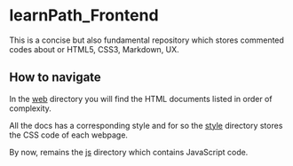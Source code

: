 # learnPath_Frontend
This is a concise but also fundamental repository which stores commented codes about or HTML5, CSS3, Markdown, UX.

## How to navigate
In the [web](/web) directory you will find the HTML documents listed in order of complexity.

All the docs has a corresponding style and for so the [style](/style) directory stores the CSS code of each webpage.

By now, remains the [js](/js) directory which contains JavaScript code.